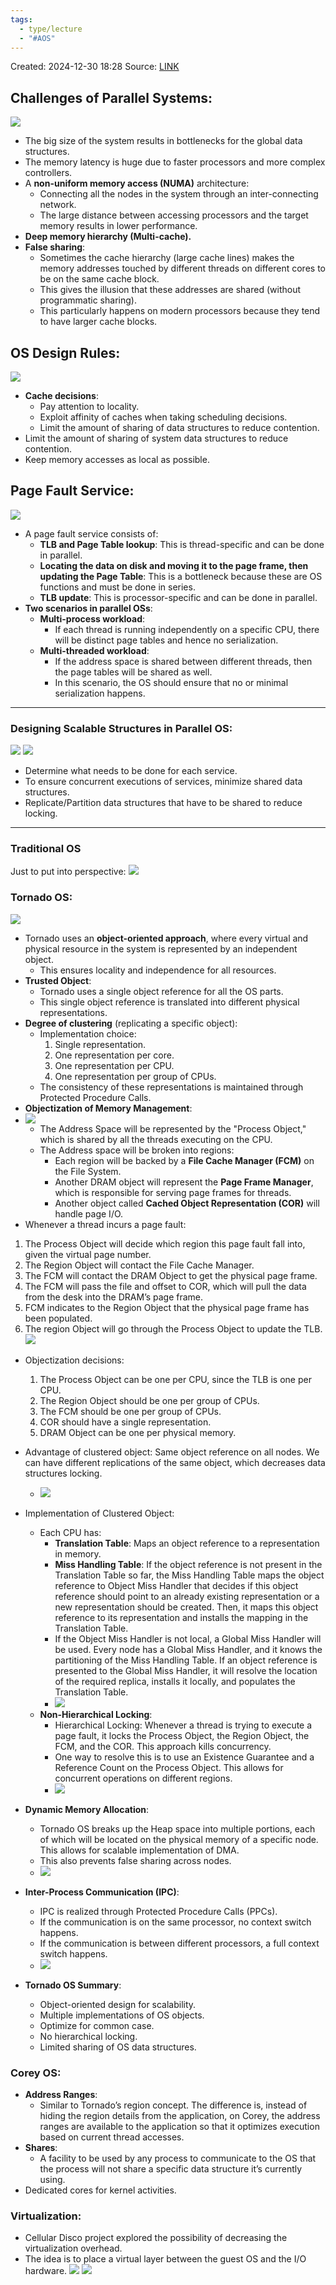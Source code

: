 ```yaml
---
tags:
  - type/lecture
  - "#AOS"
---
```

Created: 2024-12-30 18:28
Source: [LINK](https://github.com/mohamedameen93/CS-6210-Advanced-Operating-Systems-Notes/blob/master/L04f.%20Shared%20Memory%20Multiprocessor%20OS.pdf)

## Challenges of Parallel Systems:
![](/img/L04f_OS_for_parallel_machines.png)

- The big size of the system results in bottlenecks for the global data structures.
- The memory latency is huge due to faster processors and more complex controllers.
- A **non-uniform memory access (NUMA)** architecture:
  - Connecting all the nodes in the system through an inter-connecting network.
  - The large distance between accessing processors and the target memory results in lower performance.
- **Deep memory hierarchy (Multi-cache).**
- **False sharing**: 
  - Sometimes the cache hierarchy (large cache lines) makes the memory addresses touched by different threads on different cores to be on the same cache block.
  - This gives the illusion that these addresses are shared (without programmatic sharing). 
  - This particularly happens on modern processors because they tend to have larger cache blocks.

## OS Design Rules:
![](/img/L04f_principles.png)

- **Cache decisions**:
  - Pay attention to locality.
  - Exploit affinity of caches when taking scheduling decisions.
  - Limit the amount of sharing of data structures to reduce contention.
- Limit the amount of sharing of system data structures to reduce contention.
- Keep memory accesses as local as possible.

## Page Fault Service:
![](/img/L04f_page_fault_service.png)
- A page fault service consists of:
	- **TLB and Page Table lookup**: This is thread-specific and can be done in parallel.
	- **Locating the data on disk and moving it to the page frame, then updating the Page Table**: This is a bottleneck because these are OS functions and must be done in series.
	- **TLB update**: This is processor-specific and can be done in parallel.
- **Two scenarios in parallel OSs**:
  - **Multi-process workload**:
    - If each thread is running independently on a specific CPU, there will be distinct page tables and hence no serialization.
  - **Multi-threaded workload**:
    - If the address space is shared between different threads, then the page tables will be shared as well.
    - In this scenario, the OS should ensure that no or minimal serialization happens.

---

### Designing Scalable Structures in Parallel OS:
![](/img/L04f_Parallel_OS_and_page_fault_service.png)
![](/img/L04f_recipe_for_scalable_structure_parallel_os.png)

- Determine what needs to be done for each service.
- To ensure concurrent executions of services, minimize shared data structures.
- Replicate/Partition data structures that have to be shared to reduce locking.

---
### Traditional OS

Just to put into perspective:
![](/img/L04f_traditional_structure_of_os.png)
### Tornado OS:
![](/img/L04f_tornado_1.png)

- Tornado uses an **object-oriented approach**, where every virtual and physical resource in the system is represented by an independent object.
  - This ensures locality and independence for all resources.
- **Trusted Object**:
  - Tornado uses a single object reference for all the OS parts.
  - This single object reference is translated into different physical representations.
- **Degree of clustering** (replicating a specific object):
  - Implementation choice:
    1. Single representation.
    2. One representation per core.
    3. One representation per CPU.
    4. One representation per group of CPUs.
  - The consistency of these representations is maintained through Protected Procedure Calls.
- **Objectization of Memory Management**:
- ![](/img/L04f_objectivization_of_mm.png)
  - The Address Space will be represented by the "Process Object," which is shared by all the threads executing on the CPU.
  - The Address space will be broken into regions:
    - Each region will be backed by a **File Cache Manager (FCM)** on the File System.
    - Another DRAM object will represent the **Page Frame Manager**, which is responsible for serving page frames for threads.
    - Another object called **Cached Object Representation (COR)** will handle page I/O.
-  Whenever a thread incurs a page fault:
  1. The Process Object will decide which region this page fault fall into, given the virtual page number.
  2. The Region Object will contact the File Cache Manager.
  3. The FCM will contact the DRAM Object to get the physical page frame.
  4. The FCM will pass the file and offset to COR, which will pull the data from the desk into the DRAM’s page frame.
  5. FCM indicates to the Region Object that the physical page frame has been populated.
  6. The region Object will go through the Process Object to update the TLB.
![](/img/L04f_2.png)
- Objectization decisions:
  1. The Process Object can be one per CPU, since the TLB is one per CPU.
  2. The Region Object should be one per group of CPUs.
  3. The FCM should be one per group of CPUs.
  4. COR should have a single representation.
  5. DRAM Object can be one per physical memory.
- Advantage of clustered object: Same object reference on all nodes. We can have different replications of the same object, which decreases data structures locking.
	- ![](/img/L04f_advantages_of_clustered_object.png)

- Implementation of Clustered Object:
  - Each CPU has:
    - **Translation Table**: Maps an object reference to a representation in memory.
    - **Miss Handling Table**: If the object reference is not present in the Translation Table so far, the Miss Handling Table maps the object reference to Object Miss Handler that decides if this object reference should point to an already existing representation or a new representation should be created. Then, it maps this object reference to its representation and installs the mapping in the Translation Table.
    - If the Object Miss Handler is not local, a Global Miss Handler will be used. Every node has a Global Miss Handler, and it knows the partitioning of the Miss Handling Table. If an object reference is presented to the Global Miss Handler, it will resolve the location of the required replica, installs it locally, and populates the Translation Table.
    - ![](/img/L04f_implementation_of_clustered_object.png)
  - **Non-Hierarchical Locking**:
    - Hierarchical Locking: Whenever a thread is trying to execute a page fault, it locks the Process Object, the Region Object, the FCM, and the COR. This approach kills concurrency.
    - One way to resolve this is to use an Existence Guarantee and a Reference Count on the Process Object. This allows for concurrent operations on different regions.
    - ![](/img/L04f_non_hierarhical_locking.png)
- **Dynamic Memory Allocation**:
  - Tornado OS breaks up the Heap space into multiple portions, each of which will be located on the physical memory of a specific node. This allows for scalable implementation of DMA.
  - This also prevents false sharing across nodes.
  - ![](/img/L04f_dynamic_memory_allocation.png)

- **Inter-Process Communication (IPC)**:
  - IPC is realized through Protected Procedure Calls (PPCs).
  - If the communication is on the same processor, no context switch happens.
  - If the communication is between different processors, a full context switch happens.
  - ![](/img/L04f_IPC.png)

- **Tornado OS Summary**:
  - Object-oriented design for scalability.
  - Multiple implementations of OS objects.
  - Optimize for common case.
  - No hierarchical locking.
  - Limited sharing of OS data structures.

### Corey OS:
- **Address Ranges**:
  - Similar to Tornado’s region concept. The difference is, instead of hiding the region details from the application, on Corey, the address ranges are available to the application so that it optimizes execution based on current thread accesses.
- **Shares**:
  - A facility to be used by any process to communicate to the OS that the process will not share a specific data structure it’s currently using.
- Dedicated cores for kernel activities.

### Virtualization:
- Cellular Disco project explored the possibility of decreasing the virtualization overhead.
- The idea is to place a virtual layer between the guest OS and the I/O hardware.
![](/img/L04f_3.png)
![](/img/L04f_virtualization_2.png)